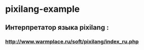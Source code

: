 # pixilang-example

## Интерпретатор языка pixilang :
### http://www.warmplace.ru/soft/pixilang/index_ru.php